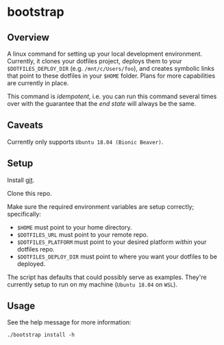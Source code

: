 # bootstrap

## Overview
A linux command for setting up your local development environment. Currently, it clones your dotfiles project, deploys them to your `$DOTFILES_DEPLOY_DIR` (e.g. `/mnt/c/Users/foo`), and creates symbolic links that point to these dotfiles in your `$HOME` folder. Plans for more capabilities are currently in place.

This command is _idempotent_, i.e. you can run this command several times over with the guarantee that the _end state_ will always be the same.

## Caveats

Currently only supports `Ubuntu 18.04 (Bionic Beaver)`.

## Setup

Install [git](https://git-scm.com/book/en/v2/Getting-Started-Installing-Git).

Clone this repo.

Make sure the required environment variables are setup correctly; specifically:

* `$HOME` must point to your home directory.
* `$DOTFILES_URL` must point to your remote repo.
* `$DOTFILES_PLATFORM` must point to your desired platform _within_ your dotfiles repo.
* `$DOTFILES_DEPLOY_DIR` must point to where you want your dotfiles to be deployed.

The script has defaults that could possibly serve as examples. They're currently setup to run on my machine (`Ubuntu 18.04` on `WSL`).

## Usage
See the help message for more information:

```
./bootstrap install -h
```


